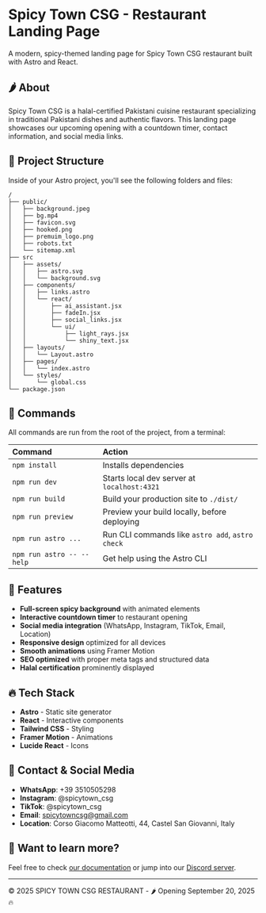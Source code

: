 # Spicy Town CSG - Restaurant Landing Page

A modern, spicy-themed landing page for Spicy Town CSG restaurant built with Astro and React.

## 🌶️ About

Spicy Town CSG is a halal-certified Pakistani cuisine restaurant specializing in traditional Pakistani dishes and authentic flavors. This landing page showcases our upcoming opening with a countdown timer, contact information, and social media links.

## 🚀 Project Structure

Inside of your Astro project, you'll see the following folders and files:

```text
/
├── public/
│   ├── background.jpeg
│   ├── bg.mp4
│   ├── favicon.svg
│   ├── hooked.png
│   ├── premuim_logo.png
│   ├── robots.txt
│   └── sitemap.xml
├── src
│   ├── assets/
│   │   ├── astro.svg
│   │   └── background.svg
│   ├── components/
│   │   ├── links.astro
│   │   └── react/
│   │       ├── ai_assistant.jsx
│   │       ├── fadeIn.jsx
│   │       ├── social_links.jsx
│   │       └── ui/
│   │           ├── light_rays.jsx
│   │           └── shiny_text.jsx
│   ├── layouts/
│   │   └── Layout.astro
│   ├── pages/
│   │   └── index.astro
│   └── styles/
│       └── global.css
└── package.json
```

## 🧞 Commands

All commands are run from the root of the project, from a terminal:

| Command                   | Action                                           |
| :------------------------ | :----------------------------------------------- |
| `npm install`             | Installs dependencies                            |
| `npm run dev`             | Starts local dev server at `localhost:4321`      |
| `npm run build`           | Build your production site to `./dist/`          |
| `npm run preview`         | Preview your build locally, before deploying     |
| `npm run astro ...`       | Run CLI commands like `astro add`, `astro check` |
| `npm run astro -- --help` | Get help using the Astro CLI                     |

## 🎨 Features

- **Full-screen spicy background** with animated elements
- **Interactive countdown timer** to restaurant opening
- **Social media integration** (WhatsApp, Instagram, TikTok, Email, Location)
- **Responsive design** optimized for all devices
- **Smooth animations** using Framer Motion
- **SEO optimized** with proper meta tags and structured data
- **Halal certification** prominently displayed

## 🔥 Tech Stack

- **Astro** - Static site generator
- **React** - Interactive components
- **Tailwind CSS** - Styling
- **Framer Motion** - Animations
- **Lucide React** - Icons

## 📱 Contact & Social Media

- **WhatsApp**: +39 3510505298
- **Instagram**: @spicytown_csg
- **TikTok**: @spicytown_csg
- **Email**: spicytowncsg@gmail.com
- **Location**: Corso Giacomo Matteotti, 44, Castel San Giovanni, Italy

## 👀 Want to learn more?

Feel free to check [our documentation](https://docs.astro.build) or jump into our [Discord server](https://astro.build/chat).

---

© 2025 SPICY TOWN CSG RESTAURANT - 🌶️ Opening September 20, 2025 🔥
